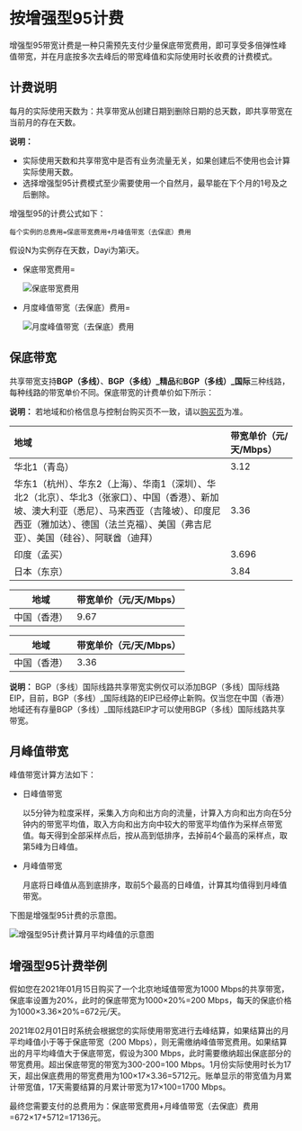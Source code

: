 # 按增强型95计费

增强型95带宽计费是一种只需预先支付少量保底带宽费用，即可享受多倍弹性峰值带宽，并在月底按多次去峰后的带宽峰值和实际使用时长收费的计费模式。

## 计费说明

每月的实际使用天数为：共享带宽从创建日期到删除日期的总天数，即共享带宽在当前月的存在天数。

**说明：**

-   实际使用天数和共享带宽中是否有业务流量无关，如果创建后不使用也会计算实际使用天数。
-   选择增强型95计费模式至少需要使用一个自然月，最早能在下个月的1号及之后删除。

增强型95的计费公式如下：

```
每个实例的总费用=保底带宽费用+月峰值带宽（去保底）费用
```

假设N为实例存在天数，Dayi为第i天。

-   保底带宽费用=

    ![保底带宽费用](https://static-aliyun-doc.oss-accelerate.aliyuncs.com/assets/img/zh-CN/2102954261/p240912.png)

-   月度峰值带宽（去保底）费用=

    ![月度峰值带宽（去保底）费用](https://static-aliyun-doc.oss-accelerate.aliyuncs.com/assets/img/zh-CN/2102954261/p240934.png)


## 保底带宽

共享带宽支持**BGP（多线）**、**BGP（多线）\_精品**和**BGP（多线）\_国际**三种线路，每种线路的带宽单价不同。保底带宽的计费单价如下所示：

**说明：** 若地域和价格信息与控制台购买页不一致，请以[购买页](https://common-buy.aliyun.com/?spm=5176.11451019.0.0.227ff9df1WQZo8&commodityCode=cbwp#/buy)为准。

|地域|带宽单价（元/天/Mbps）|
|:-|:-------------|
|华北1（青岛）|3.12|
|华东1（杭州）、华东2（上海）、华南1（深圳）、华北2（北京）、华北3（张家口）、中国（香港）、新加坡、澳大利亚（悉尼）、马来西亚（吉隆坡）、印度尼西亚（雅加达）、德国（法兰克福）、美国（弗吉尼亚）、美国（硅谷）、阿联酋（迪拜）|3.36|
|印度（孟买）|3.696|
|日本（东京）|3.84|

|地域|带宽单价（元/天/Mbps）|
|--|--------------|
|中国（香港）|9.67|

|地域|带宽单价（元/天/Mbps）|
|--|--------------|
|中国（香港）|3.36|

**说明：** BGP（多线）国际线路共享带宽实例仅可以添加BGP（多线）国际线路EIP，目前，BGP（多线）\_国际线路的EIP已经停止新购。仅当您在中国（香港）地域还有存量BGP（多线）\_国际线路EIP才可以使用BGP（多线）国际线路共享带宽。

## 月峰值带宽

峰值带宽计算方法如下：

-   日峰值带宽

    以5分钟为粒度采样，采集入方向和出方向的流量，计算入方向和出方向在5分钟内的带宽平均值，取入方向和出方向中较大的带宽平均值作为采样点带宽值。每天得到全部采样点后，按从高到低排序，去掉前4个最高的采样点，取第5峰为日峰值。

-   月峰值带宽

    月底将日峰值从高到底排序，取前5个最高的日峰值，计算其均值得到月峰值带宽。


下图是增强型95计费的示意图。

![增强型95计费计算月平均峰值的示意图](https://static-aliyun-doc.oss-accelerate.aliyuncs.com/assets/img/zh-CN/5578582161/p11142.png)

## 增强型95计费举例

假如您在2021年01月15日购买了一个北京地域值带宽为1000 Mbps的共享带宽，保底率设置为20%，此时的保底带宽为1000×20%=200 Mbps，每天的保底价格为1000×3.36×20%=672元/天。

2021年02月01日时系统会根据您的实际使用带宽进行去峰结算，如果结算出的月平均峰值小于等于保底带宽（200 Mbps），则无需缴纳峰值带宽费用。如果结算出的月平均峰值大于保底带宽，假设为300 Mbps，此时需要缴纳超出保底部分的带宽费用。超出保底带宽的带宽为300-200=100 Mbps。1月份实际使用时长为17天，超出保底费用的带宽费用为100×17×3.36=5712元。账单显示的带宽值为月累计带宽值，17天需要结算的月累计带宽为17×100=1700 Mbps。

最终您需要支付的总费用为：保底带宽费用+月峰值带宽（去保底）费用=672×17+5712=17136元。

